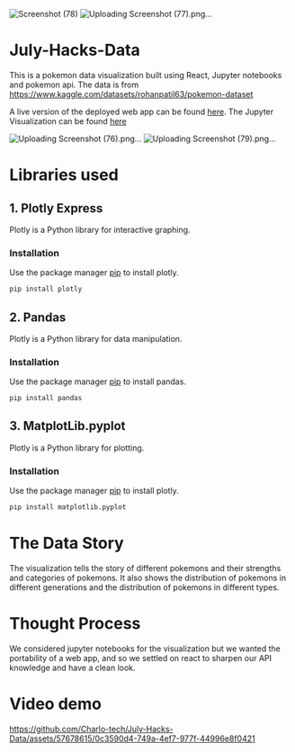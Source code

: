 ![Screenshot (78)](https://github.com/Charlo-tech/July-Hacks-Data/assets/57678615/3354b99f-e9fd-4214-80cf-8a0707c460e3)
![Uploading Screenshot (77).png…]()
# July-Hacks-Data


This is a pokemon data visualization built using React, Jupyter notebooks and pokemon api.
The data is from https://www.kaggle.com/datasets/rohanpatil63/pokemon-dataset

A live version of the deployed web app can be found [here](https://poke-data23.netlify.app/).
The Jupyter Visualization can be found [here](https://github.com/Charlo-tech/July-Hacks-Data/blob/main/pokemon.ipynb)

![Uploading Screenshot (76).png…]()
![Uploading Screenshot (79).png…]()



# Libraries used

## 1. Plotly Express

Plotly is a Python library for interactive graphing.

### Installation

Use the package manager [pip](https://pip.pypa.io/en/stable/) to install plotly.

```bash
pip install plotly
```
## 2. Pandas

Plotly is a Python library for data manipulation.

### Installation

Use the package manager [pip](https://pip.pypa.io/en/stable/) to install pandas.

```bash
pip install pandas
```

## 3. MatplotLib.pyplot

Plotly is a Python library for plotting.

### Installation

Use the package manager [pip](https://pip.pypa.io/en/stable/) to install plotly.

```bash
pip install matplotlib.pyplot
```
# The Data Story
The visualization tells the story of different pokemons and their strengths and categories of pokemons. It also shows the distribution of pokemons in different generations and the distribution of pokemons in different types.
# Thought Process
We considered jupyter notebooks for the visualization but we wanted the portability of a web app, and so we settled on react to sharpen our API knowledge and have a clean look.

# Video demo


https://github.com/Charlo-tech/July-Hacks-Data/assets/57678615/0c3590d4-749a-4ef7-977f-44996e8f0421



